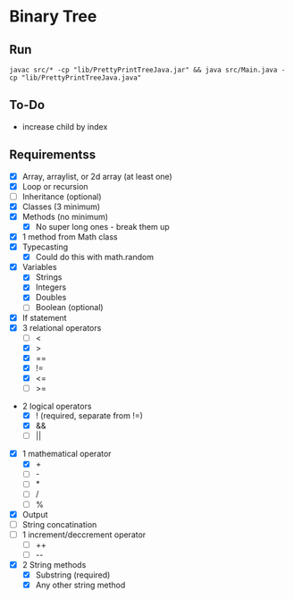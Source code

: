 # Binary Tree

## Run

`javac src/* -cp "lib/PrettyPrintTreeJava.jar" && java src/Main.java -cp "lib/PrettyPrintTreeJava.java"`

## To-Do

* increase child by index

## Requirementss

* [x] Array, arraylist, or 2d array (at least one)
* [x] Loop or recursion
* [ ] Inheritance (optional)
* [x] Classes (3 minimum)
* [x] Methods  (no minimum)
  * [x] No super long ones - break them up
* [x] 1 method from Math class
* [x] Typecasting
  * [x] Could do this with math.random
* [x] Variables
  * [x] Strings
  * [x] Integers
  * [x] Doubles
  * [ ] Boolean (optional)
* [x] If statement
* [x] 3 relational operators
  * [ ] \<
  * [x] \>
  * [x] \==
  * [x] !=
  * [x] <=
  * [ ] \>=
* 2 logical operators
  * [x] ! (required, separate from !=)
  * [x] &&
  * [ ] ||
* [x] 1 mathematical operator
  * [x] \+
  * [ ] \-
  * [ ] \*
  * [ ] /
  * [ ] %
* [x] Output
* [ ] String concatination
* [ ] 1 increment/deccrement operator
  * [ ] ++
  * [ ] --
* [x] 2 String methods
  * [x] Substring (required)
  * [x] Any other string method

